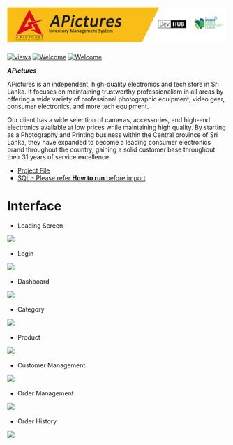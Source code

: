 # <img src="Project Content/APictures-cover.png"> 

<a href="#"><img alt="views" title="Github views" src="https://komarev.com/ghpvc/?username=lakshithaonline&style=flat" width="125"/></a>
[![Welcome](https://img.shields.io/badge/NSBM%20Green%20University-Welcome-brightgreen)](#) 
[![Welcome](https://img.shields.io/badge/Enterprise%20System-Final%20Project-orange)](#)

***APictures***

APictures is an independent, high-quality electronics and tech store in Sri Lanka. It focuses on maintaining trustworthy professionalism in all areas by offering a wide variety of professional photographic equipment, video gear, consumer electronics, and more tech equipment.

Our client has a wide selection of cameras, accessories, and high-end electronics available at low prices while maintaining high quality. By starting as a Photography and Printing business within the Central province of Sri Lanka, they have expanded to become a leading consumer electronics brand throughout the country, gaining a solid customer base throughout their 31 years of service excellence.

* <a href="https://drive.google.com/drive/folders/1PMDwb1widANBU6XGOvW16IBOMEugmNl-?usp=share_link">Project File</a>
* <a href="Database/Apictures_IM_DB.rar">SQL - Please refer <b>How to run</b> before import</a>

# Interface

* Loading Screen
<img src="Project_Content/Screen_Shots/Screenshot_2022-11-12 225736.png">

* Login
<img src="Project_Screenshots/Login Pages/05.png">

* Dashboard 
<img src="Project_Screenshots/Home.jsp/75.png">

* Category 
<img src="Project_Screenshots/Home.jsp/75.png">

* Product
<img src="Project_Screenshots/Home.jsp/75.png">

* Customer Management 
<img src="Project_Screenshots/Home.jsp/75.png">

* Order Management 
<img src="Project_Screenshots/Home.jsp/75.png">

* Order History 
<img src="Project_Screenshots/Home.jsp/75.png">



